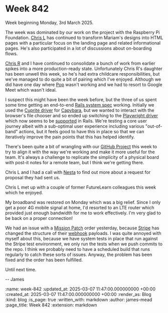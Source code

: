 Week 842
========

Week beginning Monday, 3rd March 2025.

The week was dominated by our work on the project with the Raspberry Pi Foundation. [Chris L][] has continued to transform Mariam's designs into HTML pages with a particular focus on the landing page and related informational pages. He's also participated in a lot of discussions about on-boarding flows.

[Chris R][] and I have continued to consolidate a bunch of work from earlier spikes into a more production-ready state. Unfortunately Chris R's daughter has been unwell this week, so he's had extra childcare responsibilities, but we've managed to do quite a bit of pairing which I've enjoyed. Although we did have one day where [Pop][] wasn't working and we had to resort to Google Meet which wasn't ideal.

I suspect this might have been the week before, but the three of us spent some time getting an end-to-end [Rails system spec][] working. Initially we used the [Cuprite driver][] for [Capybara][], but we wanted to interact with the browser's file chooser and so ended up switching to the [Playwright driver][] which now seems to be [supported][rails-playwright-support] in Rails. We're testing a core user journey albeit with a sub-optimal user experience including various "out-of-band" actions, but it feels good to have this in place so that we can iteratively improve the pain points that this has helped identify.

There's been quite a bit of wrangling with our [GitHub Project][] this week to try to align it with the way we're working and make it more useful for the team. It's always a challenge to replicate the simplicity of a physical board with post-it notes for a remote team, but I think we're getting there.

Chris L and I had a call with [Nesta][] to find out more about a request for proposal they had sent us.

Chris L met up with a couple of former FutureLearn colleagues this week which he enjoyed.

My broadband was restored on Monday which was a big relief. Since I only get a poor 4G mobile signal at home, I'd resorted to an LTE router which provided just enough bandwidth for me to work effectively. I'm very glad to be back on a proper connection!

We had an issue with a [Mission Patch][] order yesterday, because [Stripe][] has changed the structure of their [webhook][stripe-webhooks] payloads. I was quite annoyed with myself about this, because we have system tests in place that run against the Stripe test environment, we only run the tests when we push commits to the repo. I think we probably need to have a scheduled build that runs regularly to catch these sorts of issues. Anyway, the problem has been fixed and the order has been fulfilled.

Until next time.

-- James

[Chris L]: /chris-lowis
[Chris R]: /chris-roos
[Pop]: https://pop.com/
[Rails system spec]: https://rspec.info/features/7-1/rspec-rails/
[Cuprite driver]: https://cuprite.rubycdp.com/
[Capybara]: https://teamcapybara.github.io/capybara/
[Playwright driver]: https://playwright-ruby-client.vercel.app/docs/article/guides/rails_integration
[rails-playwright-support]: https://github.com/rails/rails/pull/48950
[GitHub Project]: https://docs.github.com/en/issues/planning-and-tracking-with-projects/learning-about-projects/about-projects
[Nesta]: https://www.nesta.org.uk/
[Mission Patch]: https://mission-patch.com/
[Stripe]: https://stripe.com/
[stripe-webhooks]: https://docs.stripe.com/webhooks

:name: week-842
:updated_at: 2025-03-07 11:47:00.000000000 +00:00
:created_at: 2025-03-07 11:47:00.000000000 +00:00
:render_as: Blog
:kind: blog
:is_page: true
:written_with: markdown
:author: james-mead
:page_title: Week 842
:extension: markdown
